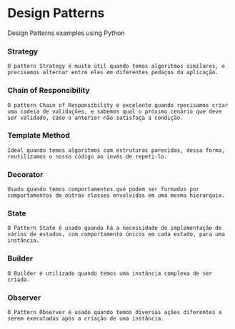 # Design Patterns
Design Patterns examples using Python

### Strategy
    O pattern Strategy é muito útil quando temos algoritmos similares, e precisamos alternar entre eles em diferentes pedaços da aplicação.

### Chain of Responsibility
    O pattern Chain of Responsibility é excelente quando rpecisamos criar uma cadeia de validações, e sabemos qual o próximo cenário que deve ser validado, caso o anterior não satisfaça a condição.

### Template Method
    Ideal quando temos algoritmos com estruturas parecidas, dessa forma, reutilizamos o nosso código ao invés de repeti-lo.

### Decorator
    Usado quando temos comportamentos que podem ser formados por comportamentos de outras classes envolvidas em uma mesma hierarquia.

### State
    O Pattern State é usado quando há a necessidade de implementação de vários de estados, com comportamento únicos em cada estado, para uma instância.

### Builder
    O Builder é utilizado quando temos uma instância complexa de ser criada.

### Observer
    O Pattern Observer é usado quando temos diversas ações diferentes a serem executadas após a criação de uma instância.
